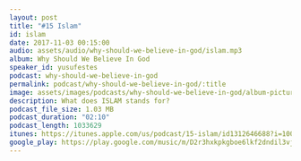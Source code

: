 ```yaml
---
layout: post
title: "#15 Islam"
id: islam
date: 2017-11-03 00:15:00
audio: assets/audio/why-should-we-believe-in-god/islam.mp3
album: Why Should We Believe In God
speaker_id: yusufestes
podcast: why-should-we-believe-in-god
permalink: podcast/why-should-we-believe-in-god/:title
image: assets/images/podcasts/why-should-we-believe-in-god/album-picture-small.jpg
description: What does ISLAM stands for?
podcast_file_size: 1.03 MB
podcast_duration: "02:10"
podcast_length: 1033629
itunes: https://itunes.apple.com/us/podcast/15-islam/id1312646688?i=1000394707148
google_play: https://play.google.com/music/m/D2r3hxkpkgboe6lkf2dndil3vju?t=15_Islam-Why_Should_We_Believe_In_God
---
```

